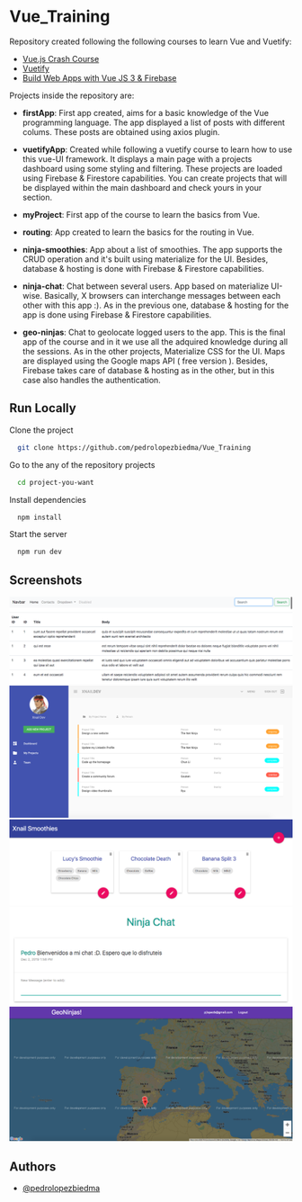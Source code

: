 # Vue_Training

Repository created following the following courses to learn Vue and Vuetify:

- [Vue.js Crash Course](https://www.udemy.com/course/vuejs-fast-crash-course/)
- [Vuetify](https://www.youtube.com/watch?v=2uZYKcKHgU0&list=PL4cUxeGkcC9g0MQZfHwKcuB0Yswgb3gA5&ab_channel=TheNetNinja)
- [Build Web Apps with Vue JS 3 & Firebase](https://www.udemy.com/course/build-web-apps-with-vuejs-firebase/)

Projects inside the repository are:

- **firstApp**: First app created, aims for a basic knowledge of the Vue programming language. The app displayed a list of posts with different colums. These posts are obtained using axios plugin.

- **vuetifyApp**: Created while following a vuetify course to learn how to use this vue-UI framework. It displays a main page with a projects dashboard using some styling and filtering. These projects are loaded using Firebase & Firestore capabilities. You can create projects that will be displayed within the main dashboard and check yours in your section.

- **myProject**: First app of the course to learn the basics from Vue.

- **routing**: App created to learn the basics for the routing in Vue.

- **ninja-smoothies**: App about a list of smoothies. The app supports the CRUD operation and it's built using materialize for the UI. Besides, database & hosting is done with Firebase & Firestore capabilities.

- **ninja-chat**: Chat between several users. App based on materialize UI-wise. Basically, X browsers can interchange messages between each other with this app :). As in the previous one, database & hosting for the app is done using Firebase & Firestore capabilities.

- **geo-ninjas**: Chat to geolocate logged users to the app. This is the final app of the course and in it we use all the adquired knowledge during all the sessions. As in the other projects, Materialize CSS for the UI. Maps are displayed using the Google maps API ( free version ). Besides, Firebase takes care of database & hosting as in the other, but in this case also handles the authentication.

## Run Locally

Clone the project

```bash
  git clone https://github.com/pedrolopezbiedma/Vue_Training
```

Go to the any of the repository projects

```bash
  cd project-you-want
```

Install dependencies

```bash
  npm install
```

Start the server

```bash
  npm run dev
```

## Screenshots

![Screenshot](/Screenshots/Courses_vueJS_firstApp.png)
![Screenshot](/Screenshots/Courses_vueJS_vuetifyApp.png)
![Screenshot](/Screenshots/Courses_vueJS_Smoothies.png)
![Screenshot](/Screenshots/Courses_vueJS_Chat.png)
![Screenshot](/Screenshots/Courses_vueJS_GeoNinjas.png)

## Authors

- [@pedrolopezbiedma](https://github.com/pedrolopezbiedma)

